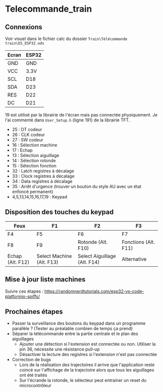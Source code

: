# Telecommande_train

## Connexions

Voir visuel dans le fichier calc du dossier `Train\Télécommande train\ES_ESP32.ods`

| Ecran | ESP32 |
| ----- | ----- |
| GND   | GND   |
| VCC   | 3.3V  |
| SCL   | D18   |
| SDA   | D23   |
| RES   | D22   |
| DC    | D21   |

19 est utilisé par la librairie de l'écran mais pas connectée physiquement.
Je l'ai commenté dans `User_Setup.h` (ligne 191) de la librairie TFT.

 - 25 : DT codeur
 - 26 : CLK codeur
 - 27 : SW codeur
 - 16 : Sélection machine
 - 17 : Echap
 - 13 : Sélection aiguillage
 - 14 : Sélection rotonde
 - 15 : Sélection fonction
 - 32 : Latch registres à décalage
 - 33 : Clock registres à décalage
 - 34 : Data registres à décalage
 - 35 : Arrêt d'urgence (trouver un bouton du style AU avec un état enfoncé permanent)
 - 4,5,13,14,15,16,17,19 : Keypad

## Disposition des touches du keypad

| Feux             | F1                        | F2                           | F3                   |
| ---------------- | ------------------------- | ---------------------------- | -------------------- |
| F4               | F5                        | F6                           | F7                   |
| F8               | F9                        | Rotonde (Alt. F10)           | Fonctions (Alt. F11) |
| Echap (Alt. F12) | Select Machine (Alt. F13) | Select Aiguillage (Alt. F14) | Alternative          |

## Mise à jour liste machines

Suivre ces étapes : https://randomnerdtutorials.com/esp32-vs-code-platformio-spiffs/

## Prochaines étapes

- Passer la surveillance des boutons du keypad dans un programme parallèle ? (Tester au préalable combien de temps ça prend)
- Séparer la télécommande entre la partie centrale et le plan des aiguillages
  - Ajouter une détection si l'extension est connectée ou non. Utiliser la pin 36, nécessite une résistance pull-up
  - Désactiver la lecture des registres si l'extension n'est pas connectée
- Correction de bugs
  - Lors de la réalisation des trajectoires il arrive que l'application reste coincé sur l'affichage de la trajectoire alors que tous les aiguillages ont été traités
  - Sur l'écrande la rotonde, le sélecteur peut entrainer un reset du microcontrôleur
